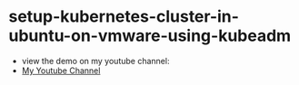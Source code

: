 # setup-kubernetes-cluster-in-ubuntu-on-vmware-using-kubeadm

* view the demo on my youtube channel:
* [My Youtube Channel](https://www.youtube.com/channel/UCmJ3RnxnLnx-ZfnyE6A5jaA)
